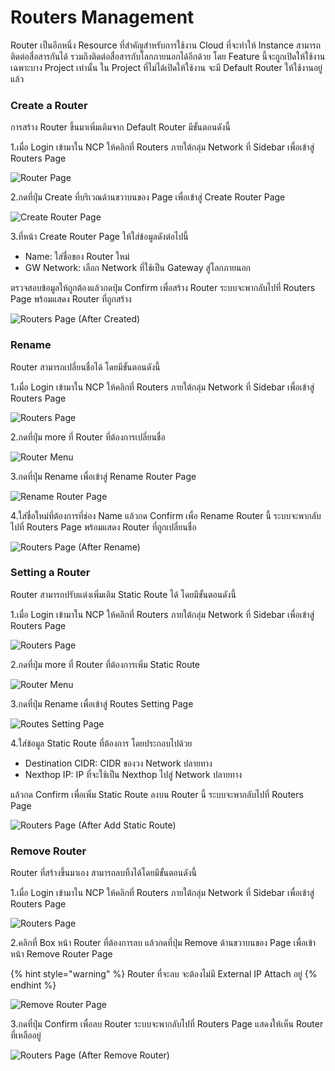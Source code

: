 # Routers Management

Router เป็นอีกหนึ่ง Resource ที่สำคัญสำหรับการใช้งาน Cloud  ที่จะทำให้ Instance สามารถติดต่อสื่อสารกันได้ รวมถึงติดต่อสื่อสารกับโลกภายนอกได้อีกด้วย โดย Feature นี้จะถูกเปิดให้ใช้งานเฉพาะบาง Project เท่านั้น ใน Project ที่ไม่ได้เปิดให้ใช้งาน จะมี Default Router ให้ใช้งานอยู่แล้ว

### Create  a Router

การสร้าง Router ขึ้นมาเพิ่มเติมจาก Default Router มีขั้นตอนดังนี้

1.เมื่อ Login เข้ามาใน NCP ให้คลิกที่ Routers ภายใต้กลุ่ม Network ที่ Sidebar เพื่อเข้าสู่ Routers Page

![Router Page](../.gitbook/assets/createrouter01.png)

2.กดที่ปุ่ม Create ที่บริเวณด้านขวาบนของ Page เพื่อเข้าสู่ Create Router Page

![Create Router Page](../.gitbook/assets/createrouter02.png)

3.ที่หน้า Create Router Page ให้ใส่ข้อมูลดังต่อไปนี้

* Name: ใส่ชื่อของ Router ใหม่
* GW Network: เลือก Network ที่ใช้เป็น Gateway สู่โลกภายนอก

ตรวจสอบข้อมูลให้ถูกต้องแล้วกดปุ่ม Confirm เพื่อสร้าง Router ระบบจะพากลับไปที่ Routers Page พร้อมแสดง Router ที่ถูกสร้าง

![Routers Page \(After Created\)](../.gitbook/assets/createrouter03.png)



### Rename

Router สามารถเปลี่ยนชื่อได้ โดยมีขั้นตอนดังนี้

1.เมื่อ Login เข้ามาใน NCP ให้คลิกที่ Routers ภายใต้กลุ่ม Network ที่ Sidebar เพื่อเข้าสู่ Routers Page

![Routers Page](../.gitbook/assets/createrouter03.png)

2.กดที่ปุ่ม more ที่ Router ที่ต้องการเปลี่ยนชื่อ

![Router Menu](../.gitbook/assets/renamerouter01.png)

3.กดที่ปุ่ม Rename เพื่อเข้าสู่ Rename Router Page

![Rename Router Page](../.gitbook/assets/renamerouter02.png)

4.ใส่ชื่อใหม่ที่ต้องการที่ช่อง Name แล้วกด Confirm เพื่อ Rename Router นี้ ระบบจะพากลับไปที่ Routers Page พร้อมแสดง Router ที่ถูกเปลี่ยนชื่อ

![Routers Page \(After Rename\)](../.gitbook/assets/renamerouter03.png)



### Setting a Router

Router สามารถปรับแต่งเพิ่มเติม Static Route ได้ โดยมีขั้นตอนดังนี้

1.เมื่อ Login เข้ามาใน NCP ให้คลิกที่ Routers ภายใต้กลุ่ม Network ที่ Sidebar เพื่อเข้าสู่ Routers Page

![Routers Page](../.gitbook/assets/renamerouter03.png)

2.กดที่ปุ่ม more ที่ Router ที่ต้องการเพิ่ม Static Route

![Router Menu](../.gitbook/assets/renamerouter01.png)

3.กดที่ปุ่ม Rename เพื่อเข้าสู่ Routes Setting Page

![Routes Setting Page](../.gitbook/assets/routessetting01.png)

4.ใส่ข้อมูล Static Route ที่ต้องการ โดยประกอบไปด้วย

* Destination CIDR: CIDR ของวง Network ปลายทาง
* Nexthop IP: IP ที่จะใช้เป็น Nexthop ไปสู่ Network ปลายทาง

แล้วกด Confirm เพื่อเพิ่ม Static Route ลงบน Router นี้ ระบบจะพากลับไปที่ Routers Page 

![Routers Page \(After Add Static Route\)](../.gitbook/assets/routessetting02.png)



### Remove Router

Router ที่สร้างขึ้นมาเอง สามารถลบทิ้งได้โดยมีขั้นตอนดังนี้

1.เมื่อ Login เข้ามาใน NCP ให้คลิกที่ Routers ภายใต้กลุ่ม Network ที่ Sidebar เพื่อเข้าสู่ Routers Page

![Routers Page](../.gitbook/assets/removerouter01.png)

2.คลิกที่ Box หน้า Router ที่ต้องการลบ แล้วกดที่ปุ่ม Remove ด้านขวาบนของ Page เพื่อเข้าหน้า Remove Router Page

{% hint style="warning" %}
Router ที่จะลบ จะต้องไม่มี External IP Attach อยู่
{% endhint %}

![Remove Router Page](../.gitbook/assets/removerouter02.png)

3.กดที่ปุ่ม Confirm เพื่อลบ Router ระบบจะพากลับไปที่ Routers Page แสดงให้เห็น Router ที่เหลืออยู่

![Routers Page \(After Remove Router\)](../.gitbook/assets/removerouter03.png)




